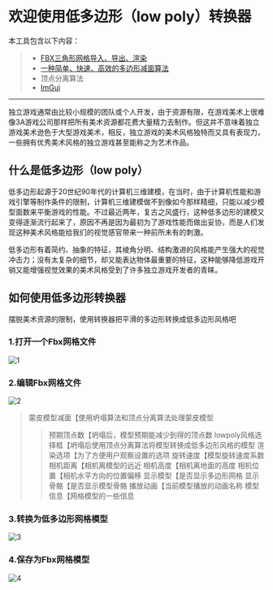 # 欢迎使用低多边形（low poly）转换器

本工具包含以下内容：

> * [FBX三角形网格导入、导出、渲染](http://usa.autodesk.com/adsk/servlet/pc/item?siteID=123112&id=10775847)
> * [一种简单、快速、高效的多边形减面算法](http://dev.gameres.com/Program/Visual/3D/PolygonReduction.pdf)
> * 顶点分离算法
> * [ImGui](https://github.com/ocornut/imgui)

------

独立游戏通常由比较小规模的团队或个人开发，由于资源有限，在游戏美术上很难像3A游戏公司那样把所有美术资源都花费大量精力去制作。但这并不意味着独立游戏美术逊色于大型游戏美术，相反，独立游戏的美术风格独特而又具有表现力，一些拥有优秀美术风格的独立游戏甚至能称之为艺术作品。

## 什么是低多边形（low poly）

低多边形起源于20世纪90年代的计算机三维建模，在当时，由于计算机性能和游戏引擎等制作条件的限制，计算机三维建模做不到像如今那样精细，只能以减少模型面数来平衡游戏的性能。不过最近两年，复古之风盛行，这种低多边形的建模又变得逐渐流行起来了，原因不再是因为最初为了游戏性能而做出妥协，而是人们发现这种美术风格能给我们的视觉感官带来一种前所未有的刺激。

低多边形有着简约、抽象的特征，其棱角分明、结构激进的风格能产生强大的视觉冲击力；没有太复杂的细节，却又能表达物体最重要的特征，这种能够降低游戏开销又能增强视觉效果的美术风格受到了许多独立游戏开发者的青睐。

## 如何使用低多边形转换器

摆脱美术资源的限制，使用转换器把平滑的多边形转换成低多边形风格吧

### 1.打开一个Fbx网格文件

![1](https://github.com/zd304/lowpolyconverter/blob/master/readme/1.png)

### 2.编辑Fbx网格文件

![2](https://github.com/zd304/lowpolyconverter/blob/master/readme/2.png)

>蒙皮模型减面【使用坍塌算法和顶点分离算法处理蒙皮模型
>>预期顶点数【坍塌后，模型预期能减少到得的顶点数
>>lowpoly风格选择框【坍塌后使用顶点分离算法将模型转换成低多边形风格的模型
>渲染选项【为了方便用户观察设置的选项
>>旋转速度【模型旋转速度系数
>>相机距离【相机离模型的远近
>>相机高度【相机离地面的高度
>>相机位置【相机水平方向的位置偏移
>>显示模型【是否显示多边形网格
>>显示骨骼【是否显示模型骨骼
>>播放动画【当前模型播放的动画名称
>模型信息【网格模型的一些信息

### 3.转换为低多边形网格模型

![3](https://github.com/zd304/lowpolyconverter/blob/master/readme/3.png)

### 4.保存为Fbx网格模型

![4](https://github.com/zd304/lowpolyconverter/blob/master/readme/4.png)
